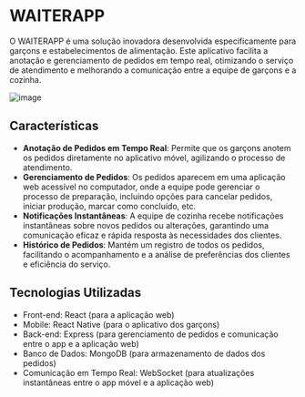 
# WAITERAPP

O WAITERAPP é uma solução inovadora desenvolvida especificamente para garçons e estabelecimentos de alimentação. Este aplicativo facilita a anotação e gerenciamento de pedidos em tempo real, otimizando o serviço de atendimento e melhorando a comunicação entre a equipe de garçons e a cozinha.

![image](https://github.com/user-attachments/assets/40fc72cc-019e-43b8-ac9a-96400c9b9981)

## Características

- **Anotação de Pedidos em Tempo Real**: Permite que os garçons anotem os pedidos diretamente no aplicativo móvel, agilizando o processo de atendimento.
- **Gerenciamento de Pedidos**: Os pedidos aparecem em uma aplicação web acessível no computador, onde a equipe pode gerenciar o processo de preparação, incluindo opções para cancelar pedidos, iniciar produção, marcar como concluído, etc.
- **Notificações Instantâneas**: A equipe de cozinha recebe notificações instantâneas sobre novos pedidos ou alterações, garantindo uma comunicação eficaz e rápida resposta às necessidades dos clientes.
- **Histórico de Pedidos**: Mantém um registro de todos os pedidos, facilitando o acompanhamento e a análise de preferências dos clientes e eficiência do serviço.

## Tecnologias Utilizadas

- Front-end: React (para a aplicação web)
- Mobile: React Native (para o aplicativo dos garçons)
- Back-end: Express (para gerenciamento de pedidos e comunicação entre o app e a aplicação web)
- Banco de Dados: MongoDB (para armazenamento de dados dos pedidos)
- Comunicação em Tempo Real: WebSocket (para atualizações instantâneas entre o app móvel e a aplicação web)
